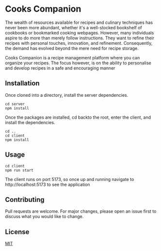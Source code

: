 # Cooks Companion

The wealth of resources available for recipes and culinary techniques has never been more abundant, whether it's a well-stocked bookshelf of cookbooks or bookmarked cooking webpages. However, many individuals aspire to do more than merely follow instructions. They want to refine their recipes with personal touches, innovation, and refinement. Consequently, the demand has evolved beyond the mere need for recipe storage. 

Cooks Companion is a recipe management platform where you can organize your recipes. The focus however, is on the ability to personalise and develop recipes in a safe and encouraging manner

## Installation

Once cloned into a directory, install the server dependencies.

```
cd server
npm install
```
Once the packages are installed, cd backto the root, enter the client, and install the dependencies.

```
cd ..
cd client
npm install
```

## Usage
```
cd client
npm run start
```
The client runs on port 5173, so once up and running navigate to http://localhost:5173 to see the application

## Contributing

Pull requests are welcome. For major changes, please open an issue first
to discuss what you would like to change.

## License

[MIT](https://choosealicense.com/licenses/mit/)
